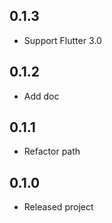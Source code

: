 ## 0.1.3
- Support Flutter 3.0

## 0.1.2
- Add doc

## 0.1.1
- Refactor path

## 0.1.0
- Released project